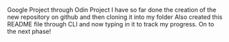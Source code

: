 Google Project through Odin Project
I have so far done the creation of the new repository on github and then cloning it into my folder
Also created this README file through CLI and now typing in it to track my progress.
On to the next phase!